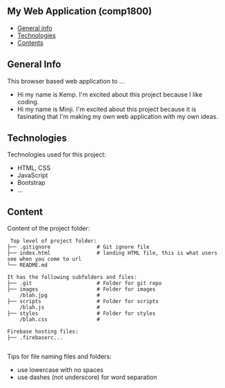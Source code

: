 ## My Web Application (comp1800)

* [General info](#general-info)
* [Technologies](#technologies)
* [Contents](#content)

## General Info
This browser based web application to ...
* Hi my name is Kemp. I'm excited about this project because I like coding.
* Hi my name is Minji. I'm excited about this project because it is fasinating that I'm making my own web application with my own ideas.
	
## Technologies
Technologies used for this project:
* HTML, CSS
* JavaScript
* Bootstrap 
* ...
	
## Content
Content of the project folder:

```
 Top level of project folder: 
├── .gitignore               # Git ignore file
├── index.html               # landing HTML file, this is what users see when you come to url
└── README.md

It has the following subfolders and files:
├── .git                     # Folder for git repo
├── images                   # Folder for images
    /blah.jpg                # 
├── scripts                  # Folder for scripts
    /blah.js                 # 
├── styles                   # Folder for styles
    /blah.css                # 

Firebase hosting files: 
├── .firebaserc...


```

Tips for file naming files and folders:
* use lowercase with no spaces
* use dashes (not underscore) for word separation

